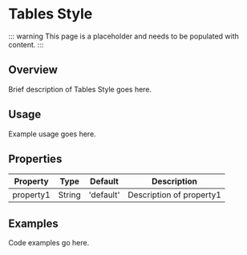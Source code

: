# Tables Style

::: warning
This page is a placeholder and needs to be populated with content.
:::

## Overview

Brief description of Tables Style goes here.

## Usage

Example usage goes here.

## Properties

| Property | Type | Default | Description |
|----------|------|---------|-------------|
| property1 | String | 'default' | Description of property1 |

## Examples

Code examples go here.
